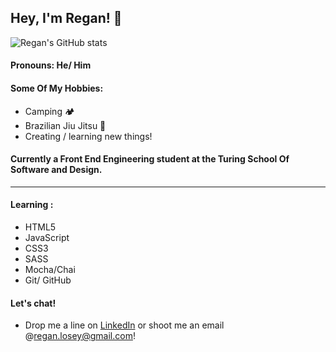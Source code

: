 ## Hey, I'm Regan! 👋

<!-- 
**reganlosey/reganlosey** is a ✨ _special_ ✨ repository because its `README.md` (this file) appears on your GitHub profile. -->
<!-- 
Here are some ideas to get you started:
 -->
 
 ![Regan's GitHub stats](https://github-readme-stats.vercel.app/api?username=reganlosey&show_icons=true&theme=tokyonight)


#### Pronouns: He/ Him

#### Some Of My Hobbies: 
  - Camping 🏕
  - Brazilian Jiu Jitsu 🥋
  - Creating / learning new things! 


#### Currently a Front End Engineering student at the Turing School Of Software and Design.
<hr>

#### Learning :
  - HTML5
  - JavaScript
  - CSS3
  - SASS
  - Mocha/Chai
  - Git/ GitHub


#### Let's chat! 
 - Drop me a line on [LinkedIn](https://www.linkedin.com/in/regan-losey/) or shoot me an email @regan.losey@gmail.com!
